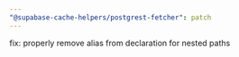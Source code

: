 ```yaml
---
"@supabase-cache-helpers/postgrest-fetcher": patch
---
```


fix: properly remove alias from declaration for nested paths
